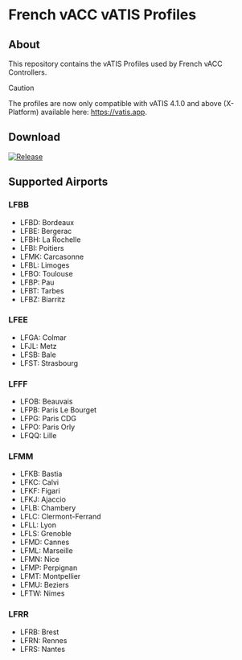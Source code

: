 # French vACC vATIS Profiles

## About

This repository contains the vATIS Profiles used by French vACC Controllers.

> [!CAUTION]
> The profiles are now only compatible with vATIS 4.1.0 and above (X-Platform) available here: https://vatis.app.

## Download

[![Release](https://img.shields.io/github/v/release/vaccfr/vatis-profiles?style=for-the-badge&color=green)][1]

[1]: https://github.com/vaccfr/vatis-profiles/releases/latest

## Supported Airports

### LFBB

- LFBD: Bordeaux
- LFBE: Bergerac
- LFBH: La Rochelle
- LFBI: Poitiers
- LFMK: Carcasonne
- LFBL: Limoges
- LFBO: Toulouse
- LFBP: Pau
- LFBT: Tarbes
- LFBZ: Biarritz

### LFEE

- LFGA: Colmar
- LFJL: Metz
- LFSB: Bale
- LFST: Strasbourg

### LFFF

- LFOB: Beauvais
- LFPB: Paris Le Bourget
- LFPG: Paris CDG
- LFPO: Paris Orly
- LFQQ: Lille

### LFMM

- LFKB: Bastia
- LFKC: Calvi
- LFKF: Figari
- LFKJ: Ajaccio
- LFLB: Chambery
- LFLC: Clermont-Ferrand
- LFLL: Lyon
- LFLS: Grenoble
- LFMD: Cannes
- LFML: Marseille
- LFMN: Nice
- LFMP: Perpignan
- LFMT: Montpellier
- LFMU: Beziers
- LFTW: Nimes

### LFRR

- LFRB: Brest
- LFRN: Rennes
- LFRS: Nantes
